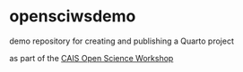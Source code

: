 # opensciwsdemo

demo repository for creating and publishing a Quarto project

as part of the [CAIS Open Science Workshop](https://github.com/wuqui/opensciws)
